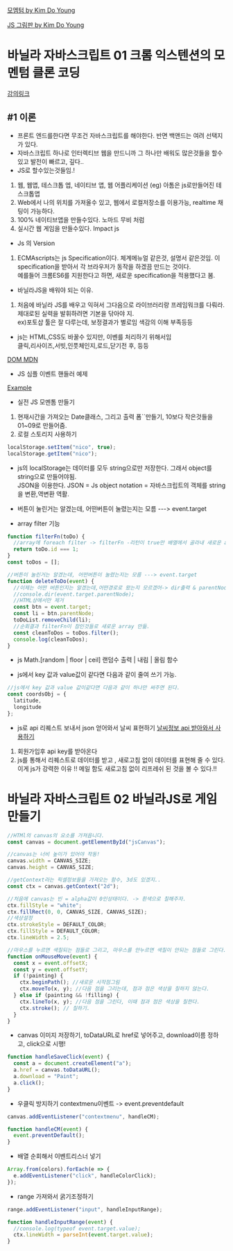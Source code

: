 [모멤텀 by Kim Do Young](https://dosimpact.github.io/VanilaJS/js_vanila1/js4/index.html)

[JS 그림판 by Kim Do Young](https://dosimpact.github.io/VanilaJS/js_vanila2/lecture/index.html)

# 바닐라 자바스크립트 01 크롬 익스텐션의 모멘텀 클론 코딩

[강의링크](https://academy.nomadcoders.co/courses/435558/lectures/6689819)

## #1 이론

- 프론트 엔드를한다면 무조건 자바스크립트를 해야한다. 반면 백앤드는 여려 선택지가 있다.
- 자바스크립트 하나로 인터렉티브 웹을 만드니까 그 하나만 배워도 많은것들을 할수있고 발전이 빠르고, 깊다..
- JS로 할수있는것들임.!

1. 웹, 웹앱, 테스크톱 엡, 네이티브 앱, 웹 어플리케이션 (eg) 아톰은 js로만들어진 테스크톱앱
2. Web에서 나의 위치를 가져올수 있고, 웹에서 로컬저장소를 이용가능, realtime 채팅이 가능하다.
3. 100% 네이티브앱을 만들수있다. 노마드 무비 처럼
4. 실시간 웹 게임을 만들수있다. Impact js

- Js 의 Version

1. ECMAscripts는 js Specification이다. 체계메뉴얼 같은것, 설명서 같은것임. 이 specification을 받아서 각 브라우저가 동작을 하겠끔 만드는 것이다.  
   예를들어 크롬ES6를 지원한다고 하면, 새로운 specification을 적용했다고 봄.

- 바닐라JS을 배워야 되는 이유.

1. 처음에 바닐라 JS를 배우고 익혀서 그다음으로 라이브러리랑 프레임워크를 다뤄라. 제대로된 실력을 발휘하려면 기본을 닦아야 지.  
   ex)포토샵 툴은 잘 다루는데, 보정결과가 별로임 색감의 이해 부족등등

- js는 HTML,CSS도 바꿀수 있지만, 이벤를 처리하기 위해서임  
  클릭,리사이즈,서빗,인풋체인지,로드,닫기전 후, 등등

[DOM MDN](https://developer.mozilla.org/en-US/docs/Web/Events)

- JS 심플 이벤트 핸들러 예제

[Example](./js_vanila1/js3/README.md)

- 실전 JS 모멘톰 만들기

1. 현재시간을 가져오는 Date클래스, 그리고 출력 폼``만들기, 10보다 작은것들을 01~09로 만들어줌.
2. 로컬 스토리지 사용하기

```javascript
localStorage.setItem("nico", true);
localStorage.getItem("nico");
```

- js의 localStorage는 데이터를 모두 string으로만 저장한다. 그래서 object를 string으로 만들어야됨.  
  JSON을 이용한다. JSON = Js object notation = 자바스크립트의 객체를 string을 변환,역변환 역활.

- 버튼이 눌린거는 알겠는데, 어떤버튼이 눌렸는지는 모름 ---> event.target

- array filter 기능

```javascript
function filterFn(toDo) {
  //array에 foreach filter -> filterFn -리턴이 true만 배열에서 골라내 새로운 array만듬.
  return toDo.id === 1;
}
const toDos = [];

//버튼이 눌린거는 알겠는데, 어떤버튼이 눌렸는지는 모름 ---> event.target
function deleteToDo(event) {
  //이제는 어떤 버튼인지는 알겠는데,어떤경로로 왔는지 모르겠어-> dir출력 & parentNode정보를 알게됨.
  //console.dir(event.target.parentNode);
  //HTML상에서만 제거
  const btn = event.target;
  const li = btn.parentNode;
  toDoList.removeChild(li);
  //순회결과 filterFn이 참인것들로 새로운 array 만듦.
  const cleanToDos = toDos.filter();
  console.log(cleanToDos);
}
```

- js Math.[random | floor | ceil]
  랜덤수 출력 | 내림 | 올림 함수

- js에서 key 값과 value값이 같다면 다음과 같이 줄여 쓰기 가능.

```javascript
//js에서 key 값과 value 값이같다면 다음과 같이 하나만 써주면 된다.
const coordsObj = {
  latitude,
  longitude
};
```

- js로 api 리퀘스트 보내서 json 얻어와서 날씨 표현하기
  [날씨정보 api 받아와서 사용하기](https://home.openweathermap.org/api_keys)

1. 회원가입후 api key를 받아온다
2. js를 통해서 리퀘스트로 데이터를 받고 , 새로고침 없이 데이터를 표현해 줄 수 있다.  
   이게 js가 강력한 이유 !! 메일 함도 새로고침 없이 리프레쉬 된 것을 볼 수 있다.!!

# 바닐라 자바스크립트 02 바닐라JS로 게임만들기

```js
//HTMl의 canvas의 요소를 가져옵니다.
const canvas = document.getElementById("jsCanvas");

//canvas는 너비 높이가 있어야 작동!
canvas.width = CANVAS_SIZE;
canvas.height = CANVAS_SIZE;

//getContext라는 픽셀정보들을 가져오는 함수, 3d도 있겠지..
const ctx = canvas.getContext("2d");

//처음에 canvas는 빈 = alpha값이 0인상태이다. -> 흰색으로 칠해주자.
ctx.fillStyle = "white";
ctx.fillRect(0, 0, CANVAS_SIZE, CANVAS_SIZE);
//색상설정
ctx.strokeStyle = DEFAULT_COLOR;
ctx.fillStyle = DEFAULT_COLOR;
ctx.lineWidth = 2.5;

//마우스를 누르면 색칠되는 점들로 그리고, 마우스를 안누르면 색칠이 안되는 점들로 그린다.
function onMouseMove(event) {
  const x = event.offsetX;
  const y = event.offsetY;
  if (!painting) {
    ctx.beginPath(); //새로운 시작점그림
    ctx.moveTo(x, y); //다음 점을 그리는데, 점과 점은 색상을 칠하지 않는다.
  } else if (painting && !filling) {
    ctx.lineTo(x, y); //다음 점을 그린다, 이때 점과 점은 색상을 칠한다.
    ctx.stroke(); // 칠하기.
  }
}
```

- canvas 이미지 저장하기, toDataURL로 href로 넣어주고, download이름 정하고, click으로 시행!

```js
function handleSaveClick(event) {
  const a = document.createElement("a");
  a.href = canvas.toDataURL();
  a.download = "Paint";
  a.click();
}
```

- 우클릭 방지하기 contextmenu이벤트 -> event.preventdefault

```js
canvas.addEventListener("contextmenu", handleCM);

function handleCM(event) {
  event.preventDefault();
}
```

- 배열 순회해서 이벤트리스너 넣기

```js
Array.from(colors).forEach(e => {
  e.addEventListener("click", handleColorClick);
});
```

- range 가져와서 굵기조정하기

```js
range.addEventListener("input", handleInputRange);

function handleInputRange(event) {
  //console.log(typeof event.target.value);
  ctx.lineWidth = parseInt(event.target.value);
}
```
